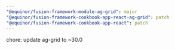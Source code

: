 ```yaml
---
"@equinor/fusion-framework-module-ag-grid": major
"@equinor/fusion-framework-cookbook-app-react-ag-grid": patch
"@equinor/fusion-framework-cookbook-app-react": patch
---
```


chore: update ag-grid to ~30.0
